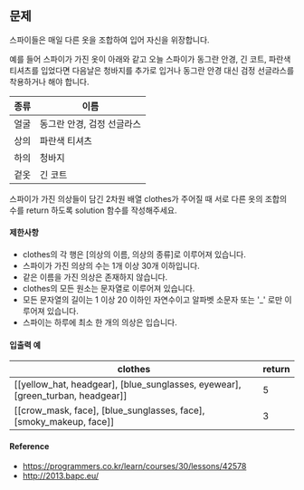 ## 문제
스파이들은 매일 다른 옷을 조합하여 입어 자신을 위장합니다.

예를 들어 스파이가 가진 옷이 아래와 같고 오늘 스파이가 동그란 안경, 긴 코트, 파란색 티셔츠를 입었다면 다음날은 청바지를 추가로 입거나 동그란 안경 대신 검정 선글라스를 착용하거나 해야 합니다.

종류 | 이름
---  |---
얼굴 |동그란 안경, 검정 선글라스
상의 |파란색 티셔츠
하의 |청바지
겉옷 |긴 코트

스파이가 가진 의상들이 담긴 2차원 배열 clothes가 주어질 때 서로 다른 옷의 조합의 수를 return 하도록 solution 함수를 작성해주세요.


#### 제한사항
* clothes의 각 행은 [의상의 이름, 의상의 종류]로 이루어져 있습니다.
* 스파이가 가진 의상의 수는 1개 이상 30개 이하입니다.
* 같은 이름을 가진 의상은 존재하지 않습니다.
* clothes의 모든 원소는 문자열로 이루어져 있습니다.
* 모든 문자열의 길이는 1 이상 20 이하인 자연수이고 알파벳 소문자 또는 '_' 로만 이루어져 있습니다.
* 스파이는 하루에 최소 한 개의 의상은 입습니다.

#### 입출력 예
clothes | return
--- | ---
[[yellow_hat, headgear], [blue_sunglasses, eyewear], [green_turban, headgear]] | 5
[[crow_mask, face], [blue_sunglasses, face], [smoky_makeup, face]] | 3




#### Reference
* https://programmers.co.kr/learn/courses/30/lessons/42578
* http://2013.bapc.eu/

